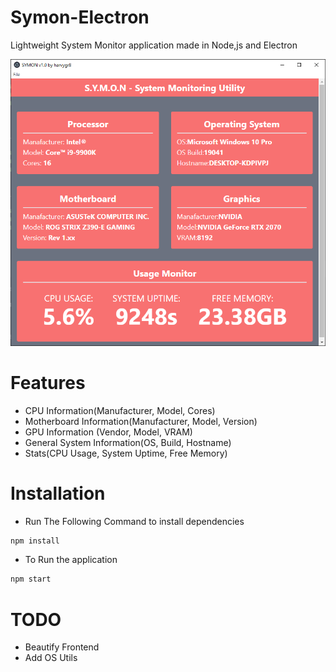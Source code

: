 # Symon-Electron
 Lightweight System Monitor application made in Node,js and Electron


![](img/show1.PNG)

# Features
  - CPU Information(Manufacturer, Model, Cores)
  - Motherboard Information(Manufacturer, Model, Version)
  - GPU Information (Vendor, Model, VRAM)
  - General System Information(OS, Build, Hostname)
  - Stats(CPU Usage, System Uptime, Free Memory)



# Installation
- Run The Following Command to install dependencies
```sh
npm install
```
   - To Run the application
```sh
npm start
```

# TODO
  - Beautify Frontend
  - Add OS Utils
